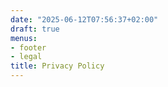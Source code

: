 ```yaml
---
date: "2025-06-12T07:56:37+02:00"
draft: true
menus:
- footer
- legal
title: Privacy Policy
---
```

